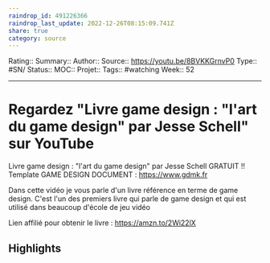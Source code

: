 ```yaml
---
raindrop_id: 491226366
raindrop_last_update: 2022-12-26T08:15:09.741Z
share: true
category: source
---
```


Rating::
Summary:: 
Author::
Source:: https://youtu.be/8BVKKGrnvP0
Type:: #SN/
Status:: 
MOC::
Projet:: 
Tags:: #watching
Week:: 52

***
# Regardez "Livre game design : "l'art du game design" par Jesse Schell" sur YouTube

Livre game design : "l'art du game design" par Jesse Schell
GRATUIT !! Template GAME DESIGN DOCUMENT :  https://www.gdmk.fr

Dans cette vidéo je vous parle d'un livre référence en terme de game design.
C'est l'un des premiers livre qui parle de game design et qui est utilisé dans beaucoup d'école de jeu vidéo 

Lien affilié pour obtenir le livre : https://amzn.to/2Wi22lX

## Highlights

